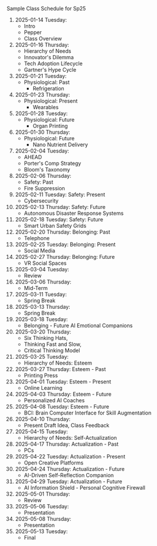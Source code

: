 Sample Class Schedule for Sp25

1. 2025-01-14 Tuesday:  
    - Intro  
    - Pepper  
    - Class Overview 
2. 2025-01-16 Thursday:  
    - Hierarchy of Needs  
    - Innovator's Dilemma  
    - Tech Adoption Lifecycle  
    - Gartner's Hype Cycle 
3. 2025-01-21 Tuesday:  
    - Physiological: Past 
        - Refrigeration 
4. 2025-01-23 Thursday:  
    - Physiological: Present 
        - Wearables 
5. 2025-01-28 Tuesday:
    - Physiological: Future  
        - Organ Printing 
6. 2025-01-30 Thursday:  
    - Physiological: Future  
        - Nano Nutrient Delivery 
7. 2025-02-04 Tuesday:  
    - AHEAD  
    - Porter's Comp Strategy   
    - Bloom's Taxonomy 
8. 2025-02-06 Thursday:
    - Safety: Past 
    - Fire Suppression 
9. 2025-02-11 Tuesday: Safety: Present 
    - Cybersecurity 
10. 2025-02-13 Thursday: Safety: Future 
    - Autonomous Disaster Response Systems 
11. 2025-02-18 Tuesday: Safety: Future 
    - Smart Urban Safety Grids 
12. 2025-02-20 Thursday: Belonging: Past 
    - Telephone 
13. 2025-02-25 Tuesday: Belonging: Present 
    - Social Media 
14. 2025-02-27 Thursday: Belonging: Future 
    - VR Social Spaces 
15. 2025-03-04 Tuesday:  
    - Review 
16. 2025-03-06 Thursday:  
    - Mid-Term 
17. 2025-03-11 Tuesday:  
    - Spring Break 
18. 2025-03-13 Thursday:  
    - Spring Break 
19. 2025-03-18 Tuesday:  
    - Belonging - Future  AI Emotional Companions 
20. 2025-03-20 Thursday:  
    - Six Thinking Hats,  
    - Thinking Fast and Slow,  
    - Critical Thinking Model 
21. 2025-03-25 Tuesday:  
    - Hierarchy of Needs: Esteem 
22. 2025-03-27 Thursday: Esteem - Past 
    - Printing Press 
23. 2025-04-01 Tuesday: Esteem - Present 
    - Online Learning 
24. 2025-04-03 Thursday: Esteem - Future 
    - Personalized AI Coaches 
25. 2025-04-08 Tuesday: Esteem - Future  
    - BCI: Brain Computer Interface for Skill Augmentation 
26. 2025-04-10 Thursday:  
    - Present Draft Idea, Class Feedback 
27. 2025-04-15 Tuesday:   
    - Hierarchy of Needs: Self-Actualization 
28. 2025-04-17 Thursday: Actualization - Past 
    - PCs 
29. 2025-04-22 Tuesday: Actualization - Present 
    - Open Creative Platforms 
30. 2025-04-24 Thursday: Actualization - Future 
    - AI-Driven Self-Reflection Companion 
31. 2025-04-29 Tuesday: Actualization - Future 
    - AI Information Shield - Personal Cognitive Firewall 
32. 2025-05-01 Thursday:  
    - Review 
33. 2025-05-06 Tuesday:  
    - Presentation 
34. 2025-05-08 Thursday:
    - Presentation 
35. 2025-05-13 Tuesday:
    - Final 
